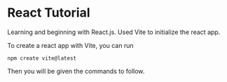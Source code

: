 # React Tutorial
Learning and beginning with React.js. Used Vite to initialize the react app.

To create a react app with Vite, you can run
```
npm create vite@latest
```
Then you will be given the commands to follow.
